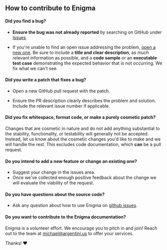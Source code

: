 ## How to contribute to Enigma

#### **Did you find a bug?**

* **Ensure the bug was not already reported** by searching on GitHub under [Issues](https://github.com/argentini/Argentini.Enigma/issues).

* If you're unable to find an open issue addressing the problem, [open a new one](https://github.com/argentini/Argentini.Enigma/issues/new). Be sure to include a **title and clear description**, as much relevant information as possible, and a **code sample** or an **executable test case** demonstrating the expected behavior that is not occurring. We fix what we can't see.

#### **Did you write a patch that fixes a bug?**

* Open a new GitHub pull request with the patch.

* Ensure the PR description clearly describes the problem and solution. Include the relevant issue number if applicable.

#### **Did you fix whitespace, format code, or make a purely cosmetic patch?**

Changes that are cosmetic in nature and do not add anything substantial to the stability, functionality, or testability will generally not be accepted. Instead, let us know about the cosmetic changes you'd like to make and we will handle the rest. This excludes code documentation, which **can** be a pull request.

#### **Do you intend to add a new feature or change an existing one?**

* Suggest your change in the issues area.
* Once we've collected enough positive feedback about the change we will evaluate the viability of the request.

#### **Do you have questions about the source code?**

* Ask any question about how to use Enigma on [github issues](https://github.com/argentini/Argentini.Enigma/issues).

#### **Do you want to contribute to the Enigma documentation?**

Enigma is a volunteer effort. We encourage you to pitch in and join! Reach out to the team at [michael@argentini.us](michael@argentini.us) to offer your services.

Thanks! :heart:
